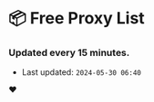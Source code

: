 # :package: Free Proxy List
### Updated every 15 minutes.

- Last updated: `2024-05-30 06:40`

:heart:
